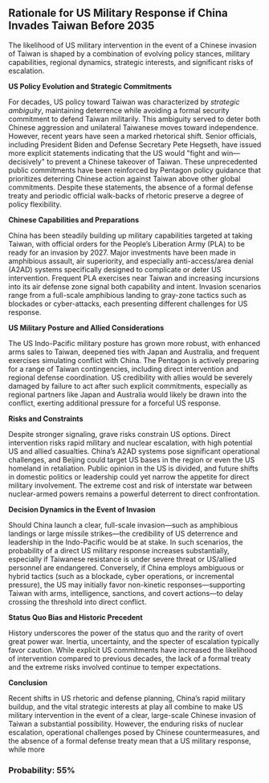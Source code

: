 ## Rationale for US Military Response if China Invades Taiwan Before 2035

The likelihood of US military intervention in the event of a Chinese invasion of Taiwan is shaped by a combination of evolving policy stances, military capabilities, regional dynamics, strategic interests, and significant risks of escalation.

**US Policy Evolution and Strategic Commitments**

For decades, US policy toward Taiwan was characterized by *strategic ambiguity*, maintaining deterrence while avoiding a formal security commitment to defend Taiwan militarily. This ambiguity served to deter both Chinese aggression and unilateral Taiwanese moves toward independence. However, recent years have seen a marked rhetorical shift. Senior officials, including President Biden and Defense Secretary Pete Hegseth, have issued more explicit statements indicating that the US would "fight and win—decisively" to prevent a Chinese takeover of Taiwan. These unprecedented public commitments have been reinforced by Pentagon policy guidance that prioritizes deterring Chinese action against Taiwan above other global commitments. Despite these statements, the absence of a formal defense treaty and periodic official walk-backs of rhetoric preserve a degree of policy flexibility.

**Chinese Capabilities and Preparations**

China has been steadily building up military capabilities targeted at taking Taiwan, with official orders for the People’s Liberation Army (PLA) to be ready for an invasion by 2027. Major investments have been made in amphibious assault, air superiority, and especially anti-access/area denial (A2AD) systems specifically designed to complicate or deter US intervention. Frequent PLA exercises near Taiwan and increasing incursions into its air defense zone signal both capability and intent. Invasion scenarios range from a full-scale amphibious landing to gray-zone tactics such as blockades or cyber-attacks, each presenting different challenges for US response.

**US Military Posture and Allied Considerations**

The US Indo-Pacific military posture has grown more robust, with enhanced arms sales to Taiwan, deepened ties with Japan and Australia, and frequent exercises simulating conflict with China. The Pentagon is actively preparing for a range of Taiwan contingencies, including direct intervention and regional defense coordination. US credibility with allies would be severely damaged by failure to act after such explicit commitments, especially as regional partners like Japan and Australia would likely be drawn into the conflict, exerting additional pressure for a forceful US response.

**Risks and Constraints**

Despite stronger signaling, grave risks constrain US options. Direct intervention risks rapid military and nuclear escalation, with high potential US and allied casualties. China’s A2AD systems pose significant operational challenges, and Beijing could target US bases in the region or even the US homeland in retaliation. Public opinion in the US is divided, and future shifts in domestic politics or leadership could yet narrow the appetite for direct military involvement. The extreme cost and risk of interstate war between nuclear-armed powers remains a powerful deterrent to direct confrontation.

**Decision Dynamics in the Event of Invasion**

Should China launch a clear, full-scale invasion—such as amphibious landings or large missile strikes—the credibility of US deterrence and leadership in the Indo-Pacific would be at stake. In such scenarios, the probability of a direct US military response increases substantially, especially if Taiwanese resistance is under severe threat or US/allied personnel are endangered. Conversely, if China employs ambiguous or hybrid tactics (such as a blockade, cyber operations, or incremental pressure), the US may initially favor non-kinetic responses—supporting Taiwan with arms, intelligence, sanctions, and covert actions—to delay crossing the threshold into direct conflict.

**Status Quo Bias and Historic Precedent**

History underscores the power of the status quo and the rarity of overt great power war. Inertia, uncertainty, and the specter of escalation typically favor caution. While explicit US commitments have increased the likelihood of intervention compared to previous decades, the lack of a formal treaty and the extreme risks involved continue to temper expectations.

**Conclusion**

Recent shifts in US rhetoric and defense planning, China’s rapid military buildup, and the vital strategic interests at play all combine to make US military intervention in the event of a clear, large-scale Chinese invasion of Taiwan a substantial possibility. However, the enduring risks of nuclear escalation, operational challenges posed by Chinese countermeasures, and the absence of a formal defense treaty mean that a US military response, while more

### Probability: 55%